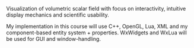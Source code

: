 Visualization of volumetric scalar field with focus on interactivity, intuitive display mechanics and scientific usability.

My implementation in this course will use C++, OpenGL, Lua, XML and my component-based entity system + properties. WxWidgets and WxLua will be used for GUI and window-handling.